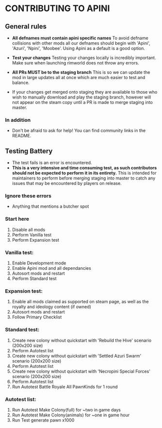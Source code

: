 # CONTRIBUTING TO APINI

## General rules

* **All defnames must contain apini specific names** To avoid defname collisions with other mods all our defnames should begin with 'Apini', 'Azuri', 'Npini', 'Moobee'. Using Apini as a default is a good option.

* **Test your changes** Testing your changes locally is incredibly important. Make sure when launching rimworld does not throw any errors.

* **All PRs MUST be to the staging branch** This is so we can update the mod in large updates all at once which are much easier to test and balance.
* If your changes get merged onto staging they are available to those who wish to manually download and play the staging branch, however will not appear on the steam copy until a PR is made to merge staging into master.

### In addition

* Don't be afraid to ask for help! You can find community links in the README.


## Testing Battery
* The test fails is an error is encountered.
* **This is a very intensive and time consuming test, as such contributors should not be expected to perform it in its entirety.**
This is intended for maintainers to perform before merging staging into master to catch any issues that may be encountered by players on release.

### Ignore these errors
* Anything that mentions a butcher spot

### Start here
1. Disable all mods
2. Perform Vanilla test
3. Perform Expansion test

### Vanilla test:
1. Enable Development mode
2. Enable Apini mod and all dependancies
3. Autosort mods and restart
4. Perform Standard test

### Expansion test:
1. Enable all mods claimed as supported on steam page, as well as the royalty and ideology content (if owned)
2. Autosort mods and restart
3. Follow Primary Checklist

### Standard test:
1. Create new colony without quickstart with 'Rebuild the Hive' scenario (200x200 size)
2. Perform Autotest list
3. Create new colony without quickstart with 'Settled Azuri Swarm' scenario (200x200 size)
4. Perform Autotest list
5. Create new colony without quickstart with 'Necropini Special Forces' scenario (200x200 size)
6. Perform Autotest list
7. Run Autotest Battle Royale All PawnKinds for 1 round


### Autotest list:
1. Run Autotest Make Colony(full) for ~two in game days
2. Run Autotest Make Colony(animals) for ~one in game hour
3. Run Test generate pawn x1000
